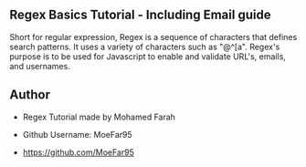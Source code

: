 ## Regex Basics Tutorial - Including Email guide

Short for regular expression, Regex is a sequence of characters that defines search patterns. It uses a variety of characters such as "@^[a". Regex's purpose is to be used for Javascript to enable and validate URL's, emails, and usernames.







## Author

* Regex Tutorial made by Mohamed Farah

* Github Username: MoeFar95

* https://github.com/MoeFar95
